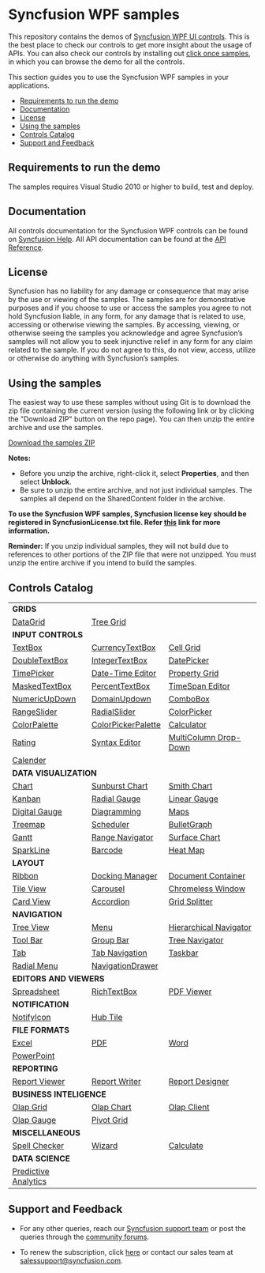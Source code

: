 # Syncfusion WPF samples 

This repository contains the demos of [Syncfusion WPF UI controls](https://www.syncfusion.com/products/wpf?utm_source=github&utm_medium=listing). This is the best place to check our controls to get more insight about the usage of APIs. You can also check our controls by installing out [click once samples](http://silverlight.syncfusion.com/samples/WPF/Samples.html?utm_source=github&utm_medium=listing), in which you can browse the demo for all the controls.

This section guides you to use the Syncfusion WPF samples in your applications.

* [Requirements to run the demo](#requirements-to-run-the-demo)
* [Documentation](#documentation)
* [License](#license)
* [Using the samples](#using-the-samples)
* [Controls Catalog](#controls-catalog)
* [Support and Feedback](#support-and-feedback) 

## <a name="requirements-to-run-the-demo"></a>Requirements to run the demo ##

The samples requires Visual Studio 2010 or higher to build, test and deploy. 

## <a name="documentation"></a>Documentation ##

All controls documentation for the Syncfusion WPF controls can be found on [Syncfusion Help](https://help.syncfusion.com/wpf/welcome-to-syncfusion-essential-wpf?utm_source=github&utm_medium=listing). All API documentation can be found at the [API Reference](https://help.syncfusion.com/cr/wpf?utm_source=github&utm_medium=listing).

## <a name="license"></a>License ##

Syncfusion has no liability for any damage or consequence that may arise by the use or viewing of the samples. The samples are for demonstrative purposes and if you choose to use or access the samples you agree to not hold Syncfusion liable, in any form, for any damage that is related to use, accessing or otherwise viewing the samples. By accessing, viewing, or otherwise seeing the samples you acknowledge and agree Syncfusion’s samples will not allow you to seek injunctive relief in any form for any claim related to the sample. If you do not agree to this, do not view, access, utilize or otherwise do anything with Syncfusion’s samples.

## <a name="using-the-samples"></a>Using the samples ##

The easiest way to use these samples without using Git is to download the zip file containing the current version (using the following link or by clicking the "Download ZIP" button on the repo page). You can then unzip the entire archive and use the samples.

   [Download the samples ZIP](../../archive/master.zip)

   **Notes:** 
   * Before you unzip the archive, right-click it, select **Properties**, and then select **Unblock**.
   * Be sure to unzip the entire archive, and not just individual samples. The samples all depend on the SharedContent folder in the archive.  

**To use the Syncfusion WPF samples, Syncfusion license key should be registered in SyncfusionLicense.txt file. Refer [this](https://www.syncfusion.com/kb/9002?utm_source=github&utm_medium=listing) link for more information.**



**Reminder:** If you unzip individual samples, they will not build due to references to other portions of the ZIP file that were not unzipped. You must unzip the entire archive if you intend to build the samples.


## <a name="controls-catalog"></a>Controls Catalog ## 

<table>
  <tr>
    <td colspan="3" rowspan="1">
    <b>GRIDS<b>
    </td>
</tr>    
<tr>
  <td>
    <a href="SfGrid.WPF/Samples">DataGrid</a>
  </td>
  <td>
    <a href="SfGrid.WPF/Samples/TreeGrid">Tree Grid</a>
  </td>
  <td/>
</tr>
<tr> 
  <td colspan="3" rowspan="1"><b>INPUT CONTROLS</b></td>
</tr>
<tr>
  
<td>
<a href="Tools.WPF/Samples/AutoComplete">TextBox</a>
</td>
<td>
<a href="Tools.WPF/Samples/Editor%20Controls/Currency%20Text%20Box">CurrencyTextBox</a>
</td>
<td>
    <a href="Grid.WPF/Samples/GridControl">Cell Grid</a>
  </td>
</tr>
  <tr>
  <td>
<a href="Tools.WPF/Samples/Editor%20Controls/Double%20Text%20Box">DoubleTextBox</a>
</td>
  <td>
<a href="Tools.WPF/Samples/Editor%20Controls/Integer%20Text%20Box">IntegerTextBox</a>
</td>
  <td>
<a href="Tools.WPF/Samples/DateTimePicker/DatePicker">DatePicker</a>
</td>

</tr>
   <tr>
   <td>
  <a href="Tools.WPF/Samples/DateTimePicker/TimePicker">TimePicker</a>
</td>
<td>
<a href="Tools.WPF/Samples/Editor%20Controls/Date%20Time%20Edit">Date-Time Editor</a>
</td>
<td>
    <a href="Tools.WPF/Samples/PropertyGrid">Property Grid</a>
  </td>
</tr>
  
   <tr>
    <td>
    <a href="Tools.WPF/Samples/MaskedEdit">MaskedTextBox</a>
</td>
  <td>
<a href="Tools.WPF/Samples/Editor%20Controls/Percent%20Text%20Box">PercentTextBox</a>
</td>
<td>
<a href="Tools.WPF/Samples/Editor%20Controls/Time%20Span%20Edit">TimeSpan Editor</a>
</td>
</tr>
<tr>
<td>
<a href="Tools.WPF/Samples/Editor%20Controls/UpDown">NumericUpDown</a>
</td>
  <td>
<a href="Tools.WPF/Samples/Editor%20Controls/DomainUpDown">DomainUpdown</a>
</td>
<td>
<a href="Tools.WPF/Samples/ComboBox/ComboBox">ComboBox</a>
</td>
</tr>
<tr>
<td>
<a href="Tools.WPF/Samples/Range%20Slider/Range%20Slider">RangeSlider</a>
</td>
<td>
<a href="Tools.WPF/Samples/RadialSlider">RadialSlider</a>
</td>
<td>
<a href="Tools.WPF/Samples/Color%20Picker">ColorPicker</a>
</td>
</tr>
<tr>
<td>
<a href="Tools.WPF/Samples/ColorPallete">ColorPalette</a>
</td>
<td>
<a href="Tools.WPF/Samples/Color%20Picker/Color%20Picker%20Palette">ColorPickerPalette</a>
</td>
<td>
<a href="Tools.WPF/Samples/Calculator/Calculator">Calculator</a>
</td>
</tr>
<tr>
<td>
<a href="Tools.WPF/Samples/Rating">Rating</a>
</td>
<td>
  <a href="Edit.WPF/Samples/Language-Based%20Highlighting">Syntax Editor</a>
</td>
<td>
<a href="SfGrid.WPF/Samples/MultiColumnDropDownDemo">MultiColumn Drop-Down</a>
</td>
</tr>
<tr>
<td>
<a href="Tools.WPF/Samples/Calendar%20Controls">Calender</a>
</td>
  <td/>
  <td/>
</tr>

<tr>
    <td colspan="3" rowspan="1">
    <b>DATA VISUALIZATION<b>
    </td>
</tr>  
  
  <tr>
<td>
<a href="SfChart.WPF/Samples">Chart</a>
</td>
<td>
<a href="SfSunburstChart.WPF/Samples">Sunburst Chart</a>
</td>
<td>
<a href="SfSmithChart.WPF/Samples">Smith Chart</a>
</td>

</tr>
  <tr>
  <td>
<a href="SfKanban.WPF/Samples">Kanban</a>
</td>
<td>
<a href="SfGauge.WPF/Samples/CircularGauge">Radial Gauge</a>
</td>
<td>
<a href="SfGauge.WPF/Samples/LinearGauge">Linear Gauge</a>
</td>

</tr>
   <tr>
   <td>
<a href="SfGauge.WPF/Samples/DigitalGauge">Digital Gauge</a>
</td>
<td>
<a href="SfDiagram.WPF/Samples">Diagramming</a>
</td>
<td>
<a href="SfMaps.WPF/Samples">Maps</a>
</td>
</tr>
  
   <tr>
   <td>
<a href="SfTreeMap.WPF/Samples">Treemap</a>
</td>
<td>
<a href="SfSchedule.WPF/Samples">Scheduler</a>
</td>
<td>
<a href="SfBulletGraph.WPF/Samples">BulletGraph</a>
</td>

</tr>
<tr>
<td>
<a href="Gantt.WPF/Samples">Gantt</a>
</td>
<td>
<a href="SfChart.WPF/Samples/DateTimeRangeNavigator">Range Navigator</a>
</td>
<td>
<a href="SfChart.WPF/Samples/Surface%20Chart">Surface Chart</a>
</td>
</tr>
<tr>
<td>
<a href="SfChart.WPF/Samples/SparkLine">SparkLine</a>
</td>

<td>
<a href="SfBarcode.WPF/Samples">Barcode</a>
</td>
<td>
<a href="SfHeatMap.WPF/Samples">Heat Map</a>
</td>
</tr>

<tr> 
  <td colspan="3" rowspan="1"><b>LAYOUT</b></td>
</tr>
<tr>
  <td>
<a href="Tools.WPF/Samples/Ribbon">Ribbon</a>
</td>
<td>
<a href="Tools.WPF/Samples/Docking%20Manager">Docking Manager</a>
</td>
<td>
<a href="Tools.WPF/Samples/Docking%20Manager/Document%20Container">Document Container</a>
</td>

</tr>
  <tr>
  <td>
<a href="Tools.WPF/Samples/Tile%20View">Tile View</a>
</td>
  <td>
<a href="Tools.WPF/Samples/Carousel/Carousel">Carousel</a>
</td>
  <td>
<a href="Tools.WPF/Samples/Chromeless%20Window/Chromeless%20Window">Chromeless Window</a>
</td>

</tr>
<tr>
<td>
<a href="Tools.WPF/Samples/Card%20View/Card%20View">Card View</a>
</td>
<td>
<a href="SfAccordion.WPF/Samples">Accordion</a>
</td>
<td>
<a href="Tools.WPF/Samples/GridSplitter/Getting%20Started">Grid Splitter</a>
</td>
</tr>

<tr> 
  <td colspan="3" rowspan="1"><b>NAVIGATION</b></td>
</tr>
<tr>
  <td>
<a href="Tools.WPF/Samples/Tree%20View">Tree View</a>
</td>
<td>
<a href="Tools.WPF/Samples/Menu%20Control">Menu</a>
</td>
<td>
<a href="Tools.WPF/Samples/Hierarchy%20Navigator/Getting%20Started">Hierarchical Navigator</a>
</td>

</tr>
  <tr>
  <td>
<a href="Tools.WPF/Samples/ToolBarAdv/Getting%20Started">Tool Bar</a>
</td>

  <td>
<a href="Tools.WPF/Samples/GroupBar">Group Bar</a>
</td>
 <td>
<a href="Tools.WPF/Samples/TreeNavigator">Tree Navigator</a>
</td>
</tr>
  <tr>
  
</tr>
<tr>
  <td>
<a href="Tools.WPF/Samples/Tab%20Controls">Tab</a>
</td>
<td>
<a href="Tools.WPF/Samples/TabNavigation">Tab Navigation</a>
</td>
<td>
<a href="Tools.WPF/Samples/TaskBar/Getting%20Started">Taskbar</a>
</td>
</tr>
<tr>
<td>
<a href="Tools.WPF/Samples/RadialMenu">Radial Menu</a>
</td>
  <td>
<a href="SfNavigationDrawer.WPF/Samples/Getting%20Started">NavigationDrawer</a>
</td>
<td/>
</tr>

<tr><td colspan="3" rowspan="1"><b>EDITORS AND VIEWERS</b></td></tr>
<tr>
<td>
    <a href="SfSpreadsheet.WPF/Samples">Spreadsheet</a>
  </td>
  
 <td>
<a href="SfRichTextBoxAdv.WPF/Samples">RichTextBox</a>
</td>
<td>
<a href="PdfViewer.WPF">PDF Viewer</a>
</td>
</tr>

<tr><td colspan="3" rowspan="1"><b> NOTIFICATION</b></td></tr>
<tr>
<td>
<a href="Tools.WPF/Samples/Notify%20Icon/Notify%20Icon">NotifyIcon</a>
</td>
<td>
<a href="Tools.WPF/Samples/HubTile">Hub Tile</a>
</td>
 <td/>
</tr>

<tr><td colspan="3" rowspan="1"><b>FILE FORMATS</b></td></tr>
<tr>
  <td>
   <a href="XlsIO.WPF">Excel</a>
</td>
<td>
<a href="PDF.WPF">PDF</a>
</td>
<td>
<a href="DocIO.WPF">Word</a>
</td>
  </tr>
  <tr>
 <td>
<a href="Presentation.WPF/Samples">PowerPoint</a>
</td>
  <td/>
  <td/>
</tr>

<tr><td colspan="3" rowspan="1"><b>REPORTING</b></td></tr>
<tr>
  <td>
   <a href="ReportViewer.WPF/samples">Report Viewer</a>
</td>
<td>
<a href="ReportWriter.WPF/Samples">Report Writer</a>
</td>
<td>
<a href="ReportDesigner.WPF/Samples">Report Designer</a>
</td>

</tr>

<tr><td colspan="3" rowspan="1"><b>BUSINESS INTELIGENCE</b></td></tr>
<tr>
  <td>
   <a href="OlapGrid.WPF">Olap Grid</a>
</td>
<td>
<a href="OlapChart.WPF">Olap Chart</a>
</td>
<td>
<a href="OlapClient.WPF">Olap Client</a>
</td>
  </tr>
  <tr>
<td>
<a href="OlapGauge.WPF">Olap Gauge</a>
</td>
  <td>
<a href="PivotAnalysis.WPF">Pivot Grid</a>
</td>
  <td/>
</tr>

<tr><td colspan="3" rowspan="1"><b>MISCELLANEOUS</b></td></tr>
<tr>
<td>
<a href="Tools.WPF/Samples/SfSpellChecker">Spell Checker</a>
</td>
<td>
<a href="Tools.WPF/Samples/Wizard/Wizard%20Control">Wizard</a>
</td>
  <td>
<a href="Calculate.WPF">Calculate</a>
</td>
</tr>
<tr> 
  <td colspan="3" rowspan="1"><b>DATA SCIENCE</b></td>
</tr>
<tr>
  <td>
<a href="PMML.WPF/PMMLWPFSampleBrowser">Predictive Analytics</a>
</td>
<td/>
  <td/>
</tr>
</table>

## <a name="support-and-feedback"></a>Support and Feedback ##

* For any other queries, reach our [Syncfusion support team](https://www.syncfusion.com/support/directtrac/incidents/newincident?utm_source=github&utm_medium=listing) or post the queries through the [community forums](https://www.syncfusion.com/forums?utm_source=github&utm_medium=listing).

* To renew the subscription, click [here](https://www.syncfusion.com/sales/products?utm_source=github&utm_medium=listing) or contact our sales team at <salessupport@syncfusion.com>.
  

